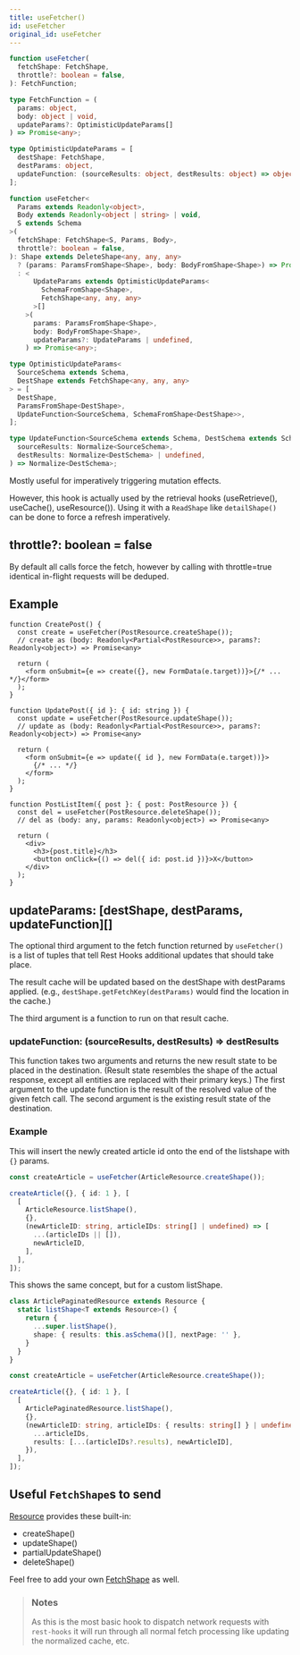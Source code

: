 ```yaml
---
title: useFetcher()
id: useFetcher
original_id: useFetcher
---
```


<!--DOCUSAURUS_CODE_TABS-->
<!--Type-->

```typescript
function useFetcher(
  fetchShape: FetchShape,
  throttle?: boolean = false,
): FetchFunction;

type FetchFunction = (
  params: object,
  body: object | void,
  updateParams?: OptimisticUpdateParams[]
) => Promise<any>;

type OptimisticUpdateParams = [
  destShape: FetchShape,
  destParams: object,
  updateFunction: (sourceResults: object, destResults: object) => object,
];
```

<!--With Generics-->

```typescript
function useFetcher<
  Params extends Readonly<object>,
  Body extends Readonly<object | string> | void,
  S extends Schema
>(
  fetchShape: FetchShape<S, Params, Body>,
  throttle?: boolean = false,
): Shape extends DeleteShape<any, any, any>
  ? (params: ParamsFromShape<Shape>, body: BodyFromShape<Shape>) => Promise<any>
  : <
      UpdateParams extends OptimisticUpdateParams<
        SchemaFromShape<Shape>,
        FetchShape<any, any, any>
      >[]
    >(
      params: ParamsFromShape<Shape>,
      body: BodyFromShape<Shape>,
      updateParams?: UpdateParams | undefined,
    ) => Promise<any>;

type OptimisticUpdateParams<
  SourceSchema extends Schema,
  DestShape extends FetchShape<any, any, any>
> = [
  DestShape,
  ParamsFromShape<DestShape>,
  UpdateFunction<SourceSchema, SchemaFromShape<DestShape>>,
];

type UpdateFunction<SourceSchema extends Schema, DestSchema extends Schema> = (
  sourceResults: Normalize<SourceSchema>,
  destResults: Normalize<DestSchema> | undefined,
) => Normalize<DestSchema>;
```

<!--END_DOCUSAURUS_CODE_TABS-->

Mostly useful for imperatively triggering mutation effects.

However, this hook is actually used by the retrieval hooks (useRetrieve(), useCache(), useResource()). Using
it with a `ReadShape` like `detailShape()` can be done to force a refresh imperatively.

## throttle?: boolean = false

By default all calls force the fetch, however by calling with throttle=true identical
in-flight requests will be deduped.

## Example

```tsx
function CreatePost() {
  const create = useFetcher(PostResource.createShape());
  // create as (body: Readonly<Partial<PostResource>>, params?: Readonly<object>) => Promise<any>

  return (
    <form onSubmit={e => create({}, new FormData(e.target))}>{/* ... */}</form>
  );
}
```

```tsx
function UpdatePost({ id }: { id: string }) {
  const update = useFetcher(PostResource.updateShape());
  // update as (body: Readonly<Partial<PostResource>>, params?: Readonly<object>) => Promise<any>

  return (
    <form onSubmit={e => update({ id }, new FormData(e.target))}>
      {/* ... */}
    </form>
  );
}
```

```tsx
function PostListItem({ post }: { post: PostResource }) {
  const del = useFetcher(PostResource.deleteShape());
  // del as (body: any, params: Readonly<object>) => Promise<any>

  return (
    <div>
      <h3>{post.title}</h3>
      <button onClick={() => del({ id: post.id })}>X</button>
    </div>
  );
}
```

## updateParams: [destShape, destParams, updateFunction][]

The optional third argument to the fetch function returned by `useFetcher()` is a
list of tuples that tell Rest Hooks additional updates that should take place.

The result cache will be updated based on the destShape with destParams applied.
(e.g., `destShape.getFetchKey(destParams)` would find the location in the cache.)

The third argument is a function to run on that result cache.

### updateFunction: (sourceResults, destResults) => destResults

This function takes two arguments
and returns the new result state to be placed in the destination. (Result state resembles
the shape of the actual response, except all entities are replaced with their primary keys.)
The first argument to the update function is the result of the resolved value of the given fetch call.
The second argument is the existing result state of the destination.

### Example

This will insert the newly created article id onto the end of the listshape with `{}` params.

```typescript
const createArticle = useFetcher(ArticleResource.createShape());

createArticle({}, { id: 1 }, [
  [
    ArticleResource.listShape(),
    {},
    (newArticleID: string, articleIDs: string[] | undefined) => [
      ...(articleIDs || []),
      newArticleID,
    ],
  ],
]);
```

This shows the same concept, but for a custom listShape.

```typescript
class ArticlePaginatedResource extends Resource {
  static listShape<T extends Resource>() {
    return {
      ...super.listShape(),
      shape: { results: this.asSchema()[], nextPage: '' },
    }
  }
}
```

```typescript
const createArticle = useFetcher(ArticleResource.createShape());

createArticle({}, { id: 1 }, [
  [
    ArticlePaginatedResource.listShape(),
    {},
    (newArticleID: string, articleIDs: { results: string[] } | undefined) => ({
      ...articleIDs,
      results: [...(articleIDs?.results), newArticleID],
    }),
  ],
]);
```

## Useful `FetchShape`s to send

[Resource](./Resource.md#provided-and-overridable-methods) provides these built-in:

- createShape()
- updateShape()
- partialUpdateShape()
- deleteShape()

Feel free to add your own [FetchShape](./FetchShape.md) as well.

> ### Notes
>
> As this is the most basic hook to dispatch network requests with `rest-hooks` it will run through all normal fetch processing like updating
> the normalized cache, etc.
